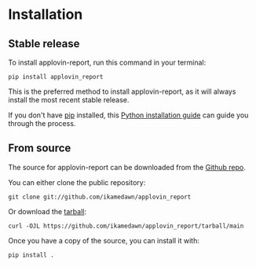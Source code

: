 # Installation

## Stable release

To install applovin-report, run this command in your
terminal:

``` console
pip install applovin_report
```

This is the preferred method to install applovin-report, as it will always install the most recent stable release.

If you don't have [pip][] installed, this [Python installation guide][]
can guide you through the process.

## From source

The source for applovin-report can be downloaded from
the [Github repo][].

You can either clone the public repository:

``` console
git clone git://github.com/ikamedawn/applovin_report
```

Or download the [tarball][]:

``` console
curl -OJL https://github.com/ikamedawn/applovin_report/tarball/main
```

Once you have a copy of the source, you can install it with:

``` console
pip install .
```

  [pip]: https://pip.pypa.io
  [Python installation guide]: http://docs.python-guide.org/en/latest/starting/installation/
  [Github repo]: https://github.com/ikamedawn/applovin_report
  [tarball]: https://github.com/ikamedawn/applovin_report/tarball/main
